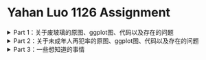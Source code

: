 # Yahan Luo 1126 Assignment
<details>
<summary>Part 1：关于废玻璃的原图、ggplot图、代码以及存在的问题 </summary>

### 原图
<p align="center">
	<img src="https://github.com/YahanLuo/2019-Visual-Data-Journalism/blob/master/Assignment%201029/pic1final.png" width="450"></p>

### ggplot图
<p align="center">
	<img src="https://github.com/YahanLuo/2019-Visual-Data-Journalism/blob/master/Assignment%201126/plastic_ggplot.jpg" width="600"></p>

### 代码
	> library(readxl)
	> R_1123_plastic <- read_excel("R_1123_plastic.xlsx")
	> View(R_1123_plastic)
	> library(ggplot2)
	> p1 <- ggplot(data = R_1123_plastic,aes(x = Year,y = Rate,colour = factor(Type),group = factor(Type)))
	> p1 
	+ geom_point() 
	+ geom_line() 
	+ labs(title = "我国主要再生资源类别回收年增长率")

</details>

<details>
<summary>Part 2：关于未成年人再犯率的原图、ggplot图、代码以及存在的问题 </summary>


### 原图

<p align="center">
	<img src="https://github.com/YahanLuo/2019-Visual-Data-Journalism/blob/master/Assignment%201113/png02.png" width="700">
</p>

### ggplot图
<p align="center">
	<img src="https://github.com/YahanLuo/2019-Visual-Data-Journalism/blob/master/Assignment%201126/crime_ggplot.jpg"width="700"></p>


### 代码
	> library(readxl)
	> commit_crime2 <- read_excel("commit_crime2.xlsx")
	> View(commit_crime2)
	> library(ggplot2)
	> p3 <- ggplot(data = commit_crime2,  aes(x ="",y = Rate,fill =  Commit_crime))  + facet_grid(. ~ Time)
	> p3 
	+ geom_col() 
	+ coord_polar(theta = 'y')
	+ labs(x = "", y = "", title = "最大风险收容项目重犯率与收容时间的关系") 
</details>

<details>
<summary>Part 3：一些想知道的事情 </summary>



</details>

